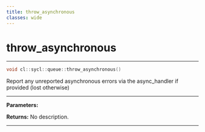 ```yaml
---
title: throw_asynchronous
classes: wide
---
```

# throw_asynchronous

---

```cpp
void cl::sycl::queue::throw_asynchronous()
```


Report any unreported asynchronous errors via the async_handler if provided (lost otherwise) 


---
**Parameters:**

**Returns:** No description.

---
